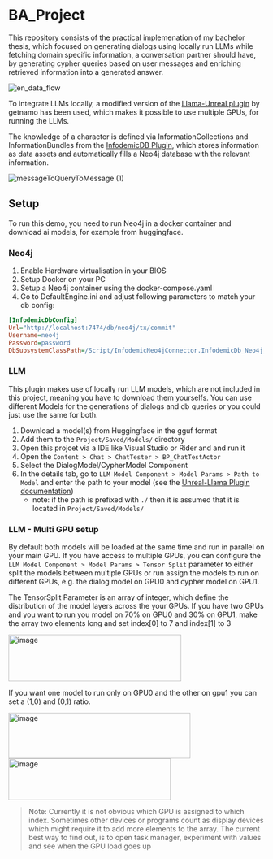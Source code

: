# BA_Project
This repository consists of the practical implemenation of my bachelor thesis, which focused on generating dialogs using locally run LLMs while fetching domain specific information, a conversation partner should have, 
by generating cypher queries based on user messages and enriching retrieved information into a generated answer.

![en_data_flow](https://github.com/user-attachments/assets/3cc76969-e4c0-4b59-9b08-ab3206c767a9)

To integrate LLMs locally, a modified version of the [Llama-Unreal plugin](https://github.com/getnamo/Llama-Unreal) by getnamo has been used, which makes it possible to use multiple GPUs, for running the LLMs.

The knowledge of a character is defined via InformationCollections and InformationBundles from the [InfodemicDB Plugin](https://github.com/tortle-sh/InfodemicSystemPlugin/tree/master), which stores information as data assets and automatically fills 
a Neo4j database with the relevant information.

![messageToQueryToMessage (1)](https://github.com/user-attachments/assets/cedf23b4-bfab-4d81-bd40-8ac118f460e7)

## Setup
To run this demo, you need to run Neo4j in a docker container and download ai models, for example from huggingface.

### Neo4j
1. Enable Hardware virtualisation in your BIOS
2. Setup Docker on your PC
3. Setup a Neo4j container using the docker-compose.yaml
4. Go to DefaultEngine.ini and adjust following parameters to match your db config:
```ini
[InfodemicDbConfig]
Url="http://localhost:7474/db/neo4j/tx/commit"
Username=neo4j
Password=password
DbSubsystemClassPath=/Script/InfodemicNeo4jConnector.InfodemicDb_Neo4j_Subsystem
```

### LLM
This plugin makes use of locally run LLM models, which are not included in this project, meaning you have to download them yourselfs.
You can use different Models for the generations of dialogs and db queries or you could just use the same for both.

1. Download a model(s) from Huggingface in the gguf format
2. Add them to the `Project/Saved/Models/` directory
3. Open this projcet via a IDE like Visual Studio or Rider and and run it
4. Open the `Content > Chat > ChatTester > BP_ChatTestActor`
5. Select the DialogModel/CypherModel Component
6. In the details tab, go to `LLM Model Component > Model Params > Path to Model` and enter the path to your model (see the [Unreal-Llama Plugin documentation](https://github.com/getnamo/Llama-Unreal?tab=readme-ov-file#how-to-use---basics))
   - note: if the path is prefixed with `./` then it is assumed that it is located in `Project/Saved/Models/`

### LLM - Multi GPU setup
By default both models will be loaded at the same time and run in parallel on your main GPU. If you have access to multiple GPUs,
you can configure the `LLM Model Component > Model Params > Tensor Split` parameter to either split the models between multiple GPUs or
run assign the models to run on different GPUs, e.g. the dialog model on GPU0 and cypher model on GPU1.

The TensorSplit Parameter is an array of integer, which define the distribution of the model layers across the your GPUs.
If you have two GPUs and you want to run you model on 70% on GPU0 and 30% on GPU1, make the array two elements long and set index[0] to 7 and index[1] to 3

<img width="340" height="92" alt="image" src="https://github.com/user-attachments/assets/9f736114-c633-4681-b5e5-872f13ad0c37" />

If you want one model to run only on GPU0 and the other on gpu1 you can set a (1,0) and (0,1) ratio.

<img width="358" height="90" alt="image" src="https://github.com/user-attachments/assets/fcc81439-339c-4d75-af1f-fb9c80825ef5" />
<img width="319" height="82" alt="image" src="https://github.com/user-attachments/assets/b70e1dee-350b-4fcc-9c98-6e0e65b98f18" />

> Note: Currently it is not obvious which GPU is assigned to which index. Sometimes other devices or programs count as display devices which might require it to add more elements to the array.
> The current best way to find out, is to open task manager, experiment with values and see when the GPU load goes up
